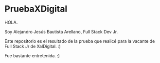 # PruebaXDigital

HOLA.

Soy Alejandro Jesús Bautista Arellano, Full Stack Dev Jr. 

Este repositorio es el resultado de la prueba que realicé para la vacante de Full Stack Jr de XalDigital. :)

Fue bastante entretenida. :)
